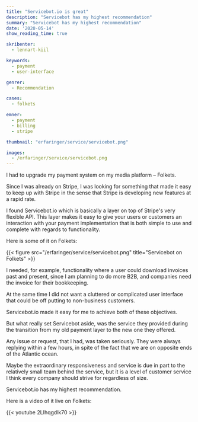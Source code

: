 ```yaml
---
title: "Servicebot.io is great"
description: "Servicebot has my highest recommendation"
summary: "Servicebot has my highest recommendation"
date: '2020-05-14'
show_reading_time: true

skribenter:
  - lennart-kiil

keywords:
  - payment
  - user-interface

genrer:
  - Recommendation

cases:
  - folkets

emner:
  - payment
  - billing
  - stripe

thumbnail: "erfaringer/service/servicebot.png"

images:
  - /erfaringer/service/servicebot.png
---
```




I had to upgrade my payment system on my media platform – Folkets.

Since I was already on Stripe, I was looking for something that made it easy to keep up with Stripe in the sense that Stripe is developing new features at a rapid rate.

I found Servicebot.io which is basically a layer on top of Stripe's very flexible API. This layer makes it easy to give your users or customers an interaction with your payment implementation that is both simple to use and complete with regards to functionality.

Here is some of it on Folkets:

{{< figure src="/erfaringer/service/servicebot.png" title="Servicebot on Folkets" >}}

I needed, for example, functionality where a user could download invoices past and present, since I am planning to do more B2B, and companies need the invoice for their bookkeeping.

At the same time I did not want a cluttered or complicated user interface that could be off putting to non-business customers.

Servicebot.io made it easy for me to achieve both of these objectives.

But what really set Servicebot aside, was the service they provided during the transition from my old payment layer to the new one they offered.

Any issue or request, that I had, was taken seriously. They were always replying within a few hours, in spite of the fact that we are on opposite ends of the Atlantic ocean.

Maybe the extraordinary responsiveness and service is due in part to the relatively small team behind the service, but it is a level of customer service I think every company should strive for regardless of size.

Servicebot.io has my highest recommendation.

Here is a video of it live on Folkets:

{{< youtube 2LIhqgdlk70 >}}
